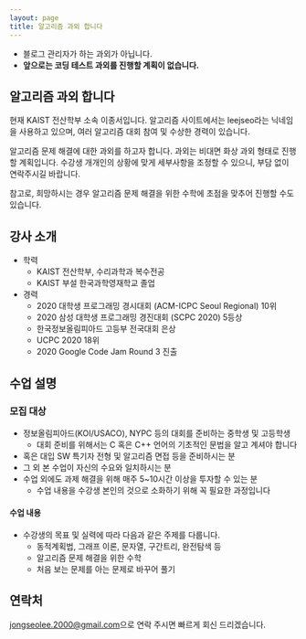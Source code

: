 ```yaml
---
layout: page
title: 알고리즘 과외 합니다
---
```


* 블로그 관리자가 하는 과외가 아닙니다.
* **앞으로는 코딩 테스트 과외를 진행할 계획이 없습니다.**

## 알고리즘 과외 합니다

현재 KAIST 전산학부 소속 이종서입니다. 알고리즘 사이트에서는 leejseo라는 닉네임을 사용하고 있으며, 여러 알고리즘 대회 참여 및 수상한 경력이 있습니다.

알고리즘 문제 해결에 대한 과외를 하고자 합니다. 과외는 비대면 화상 과외 형태로 진행할 계획입니다. 수강생 개개인의 상황에 맞게 세부사항을 조정할 수 있으니, 부담 없이 연락주시길 바랍니다.

참고로, 희망하시는 경우 알고리즘 문제 해결을 위한 수학에 초점을 맞추어 진행할 수도 있습니다.

## 강사 소개

- 학력
  - KAIST 전산학부, 수리과학과 복수전공
  - KAIST 부설 한국과학영재학교 졸업
- 경력
  - 2020 대학생 프로그래밍 경시대회 (ACM-ICPC Seoul Regional) 10위
  - 2020 삼성 대학생 프로그래밍 경진대회 (SCPC 2020) 5등상
  - 한국정보올림피아드 고등부 전국대회 은상
  - UCPC 2020 18위
  - 2020 Google Code Jam Round 3 진출

## 수업 설명

### 모집 대상
- 정보올림피아드(KOI/USACO), NYPC 등의 대회를 준비하는 중학생 및 고등학생
  - 대회 준비를 위해서는 C 혹은 C++ 언어의 기초적인 문법을 알고 계셔야 합니다
- 혹은 대입 SW 특기자 전형 및 알고리즘 면접 등을 준비하시는 분
- 그 외 본 수업이 자신의 수요와 일치하시는 분
- 수업 외에도 과제 해결을 위해 매주 5~10시간 이상을 투자할 수 있는 분
  - 수업 내용을 수강생 본인의 것으로 소화하기 위해 꼭 필요한 과정입니다

#### 수업 내용
- 수강생의 목표 및 실력에 따라 다음과 같은 주제를 다룹니다.
  - 동적계획법, 그래프 이론, 문자열, 구간트리, 완전탐색 등
  - 알고리즘 문제 해결을 위한 수학
  - 처음 보는 문제를 아는 문제로 바꾸어 풀기

## 연락처
<style>
.mail-address:after{
    content:attr(data-name) "@" attr(data-domain) "." attr(data-tld);
    text-decoration: underline
}
</style>
<a href="#" class="mail-address" data-name="jongseolee.2000" data-domain="gmail" data-tld="com" onclick="window.location.href = 'mailto:' + this.dataset.name + '@' + this.dataset.domain + '.' + this.dataset.tld"></a>으로 연락 주시면 빠르게 회신 드리겠습니다.



